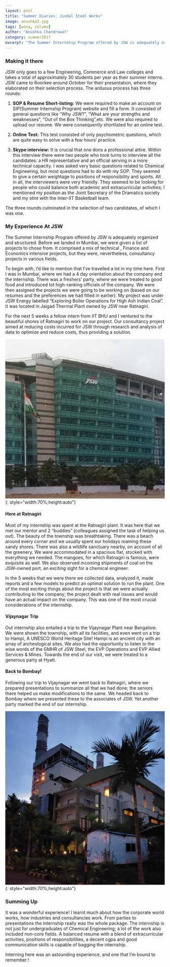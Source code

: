 ```yaml
---
layout: post
title: "Summer Diaries: Jindal Steel Works" 
image: anushka2.jpg
tags: [wona, column]
author: "Anushka Chandrawat"
category: summer2017 
excerpt: "The Summer Internship Program offered by JSW is adequately organized and structured. Before we landed in Mumbai, we were given a list of projects to chose from. "
---
```


### Making it there

JSW only goes to a few Engineering, Commerce and Law colleges and takes a total of  approximately 30 students per year as their summer interns. JSW came to Roorkee around October for their presentation, where they elaborated on their selection process. The arduous process has three rounds: 

1. **SOP & Resume Short-listing:** We were required to make an account on SIP(Summer Internship Program) website and fill a form. It consisted of general questions like “Why JSW?”,  “What are your strengths and weaknesses”, “Out of the Box Thinking”,etc. We were also required to upload our resume. We were consequently shortlisted for an online test.

2. **Online Test:** This test consisted of only psychometric questions, which are quite easy to solve with a few hours’ practice.

3. **Skype interview:** It is crucial that one dons a professional attire. Within this interview there were two people who took turns to interview all the candidates: a HR representative and an official serving in a more technical capacity. I was asked very basic questions related to Chemical Engineering, but most questions had to do with my SOP. They seemed to give a certain weightage to positions of responsibility and sports. All in all, the interviewers were very friendly. They seemed to be looking for people who could balance both academic and extracurricular activities; I mentioned my position as the Joint Secretary of the Dramatics society and my stint with the Inter-IIT Basketball team.

The three rounds culminated in the selection of two candidates, of which I was one.

### My Experience At JSW

The Summer Internship Program offered by JSW is adequately organized and structured. Before we landed in Mumbai, we were given a list of projects to chose from. It comprised a mix of technical , Finance and Economics intensive projects, but they were, nevertheless, consultancy projects in various fields.

To begin with, I’d like to mention that I’ve travelled a lot in my time here. First I was in Mumbai, where we had a 4 day orientation about the company and the internship. There was a freshers’ party, where we were treated to good food and introduced tot high-ranking officials of the company. We were then assigned the projects we were going to be working on (based on our resumes and the preferences we had filled in earlier). My project was under JSW Energy labelled “Exploring Boiler Operations for High Ash Indian Coal”. It was located in Jaigad Thermal Plant owned by JSW near Ratnagiri. 

For the next 5 weeks a fellow intern from IIT BHU and I ventured to the beautiful shores of Ratnagiri to work on our project. Our consultancy project aimed at reducing costs incurred for JSW through research and analysis of data to optimize and reduce costs, thus providing a solution. 

![pic2](/images/posts/anushka3.jpg){: style="width:70%;height:auto"}

#### Here at Ratnagiri

Most of my internship was spent at the Ratnagiri plant. It was here that we met our mentor and 2 “buddies” (colleagues assigned the task of helping us out). The beauty of the township was breathtaking. There was a beach around every corner and we usually spent our holidays roaming these sandy shores. There was also a wildlife sanctuary nearby, on account of all the greenery. We were accommodated in a spacious flat, stocked with everything we needed. The mangoes, for which Ratnagiri is famous, were exquisite as well. We also observed incoming shipments of coal on the JSW-owned port,  an exciting sight for a chemical engineer.

In the 5 weeks that we were there we collected data, analyzed it, made reports and a few models to predict an optimal solution to run the plant. One of the most exciting things about the project is that we were actually contributing to the company; the project dealt with real issues and would have an actual impact on the company. This was one of the most crucial considerations of the internship.

#### Vijaynagar Trip
Out internship also entailed a trip to the Vijaynagar Plant near Bangalore. We were shown the township, with all its facilities, and even went on a trip to Hampi, A UNESCO World Heritage Site! Hampi is an ancient city with an array of archeological sites. We also had the opportunity to listen to the wise words of the GMHR of JSW Steel, the EVP Operations and EVP Allied Services & Mines. Towards the end of our visit, we were treated to a generous party at Hyatt.

#### Back to Bombay!
Following our trip to Vijaynagar we went back to Ratnagiri, where we prepared presentations to summarize all that we had done; the seniors there helped us make modifications to the same. We headed back to Bombay where we presented these to the  associates of JSW. Yet another party marked the end of our internship.

![pic3](/images/posts/anushka1.jpg){: style="width:70%;height:auto"}

### Summing Up
It was a wonderful experience! I learnt much about how the corporate world works, how industries and consultancies work. From parties to presentations the internship really was the whole package. The internship is not just for undergraduates of Chemical Engineering; a lot of the work also included non-core fields. A balanced resume with a blend of extracurricular activities, positions of responsibilities, a decent cgpa and good communication skills is capable of bagging the internship.

Interning here was an astounding experience, and one that I’m bound to remember.! 


